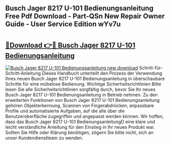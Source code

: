 ## Busch Jager 8217 U-101 Bedienungsanleitung Free Pdf Download - Part-QSn New Repair Owner Guide - User Service Edition wYv7u

# <h2><a href="http://df55fz.blite.top/?on=Busch+Jager+8217+U-101+Bedienungsanleitung">🔗Download 👉🔴 Busch Jager 8217 U-101 Bedienungsanleitung</a></h2>

[![Busch Jager 8217 U-101 Bedienungsanleitung new download](https://i.imgur.com/lujVjoI.png)](http://df55fz.blite.top/?on=Busch+Jager+8217+U-101+Bedienungsanleitung)
Schritt-für-Schritt-Anleitung Dieses Handbuch unterteilt den Prozess der Verwendung Ihres neuen Busch Jager 8217 U-101 Bedienungsanleitung in überschaubare Schritte für eine mühelose Bedienung. Wichtige Sicherheitsrichtlinien Bitte lesen Sie alle Sicherheitsrichtlinien sorgfältig durch, bevor Sie Ihr neues Busch Jager 8217 U-101 Bedienungsanleitung in Betrieb nehmen. Zu den erweiterten Funktionen von Busch Jager 8217 U-101 Bedienungsanleitung gehören Objekterkennung, Scannen von Fingerabdrücken, anpassbare Profile und automatisierte Aufgaben, auf die alle über die Benutzeroberfläche zugegriffen und angepasst werden können. Wir hoffen, dass das Busch Jager 8217 U-101 BedienungsanleitungD eine klare und leicht verständliche Anleitung für den Einstieg in Ihr neues Produkt war. Sollten Sie Hilfe oder Klärung benötigen, zögern Sie bitte nicht, sich an unser Kundendienstteam zu wenden.
